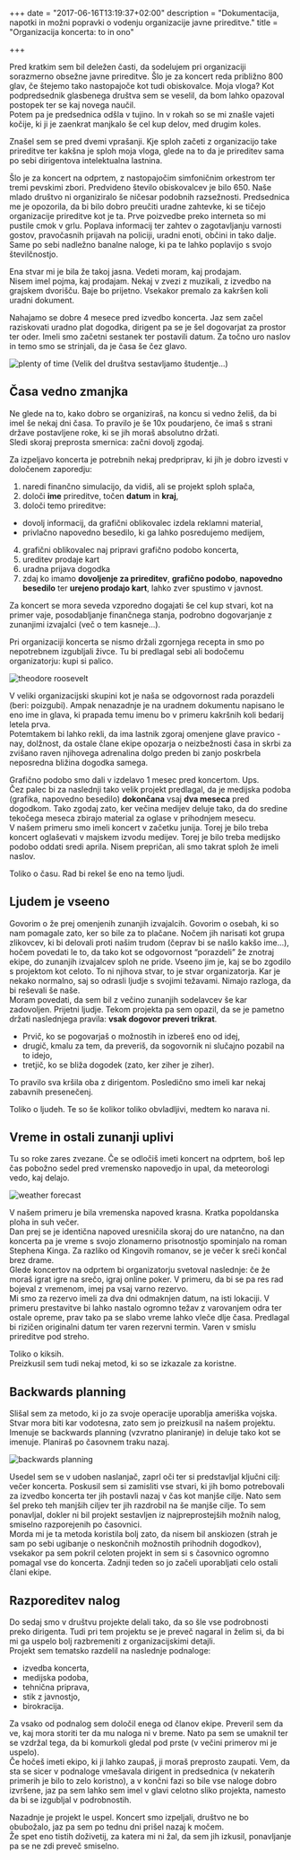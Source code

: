 +++
date = "2017-06-16T13:19:37+02:00"
description = "Dokumentacija, napotki in možni popravki o vodenju organizacije javne prireditve."
title = "Organizacija koncerta: to in ono"

+++

Pred kratkim sem bil deležen časti, da sodelujem pri organizaciji sorazmerno obsežne javne prireditve. Šlo je za koncert reda približno 800 glav, če štejemo tako nastopajoče kot tudi obiskovalce. Moja vloga? Kot podpredsednik glasbenega društva sem se veselil, da bom lahko opazoval postopek ter se kaj novega naučil.  
Potem pa je predsednica odšla v tujino. In v rokah so se mi znašle vajeti kočije, ki ji je zaenkrat manjkalo še cel kup delov, med drugim koles.  

Znašel sem se pred dvemi vprašanji. Kje sploh začeti z organizacijo take prireditve ter kakšna je sploh moja vloga, glede na to da je prireditev sama po sebi dirigentova intelektualna lastnina. 

Šlo je za koncert na odprtem, z nastopajočim simfoničnim orkestrom ter tremi pevskimi zbori. Predvideno število obiskovalcev je bilo 650. Naše mlado društvo ni organiziralo še ničesar podobnih razsežnosti. Predsednica me je opozorila, da bi bilo dobro preučiti uradne zahtevke, ki se tičejo organizacije prireditve kot je ta. Prve poizvedbe preko interneta so mi pustile cmok v grlu. Poplava informacij ter zahtev o zagotavljanju varnosti gostov, pravočasnih prijavah na policiji, uradni enoti, občini in tako dalje. Same po sebi nadležno banalne naloge, ki pa te lahko poplavijo s svojo številčnostjo. 

Ena stvar mi je bila že takoj jasna. Vedeti moram, kaj prodajam.  
Nisem imel pojma, kaj prodajam. Nekaj v zvezi z muzikali, z izvedbo na grajskem dvorišču. Baje bo prijetno. Vsekakor premalo za kakršen koli uradni dokument.  

Nahajamo se dobre 4 mesece pred izvedbo koncerta. Jaz sem začel raziskovati uradno plat dogodka, dirigent pa se je šel dogovarjat za prostor ter oder. Imeli smo začetni sestanek ter postavili datum. Za točno uro naslov in temo smo se strinjali, da je časa še čez glavo. 

![plenty of time](images/blog/plenty_time.jpg)
(Velik del društva sestavljamo študentje...)

## Časa vedno zmanjka  
Ne glede na to, kako dobro se organiziraš, na koncu si vedno želiš, da bi imel še nekaj dni časa. To pravilo je še 10x poudarjeno, če imaš s strani države postavljene roke, ki se jih moraš absolutno držati.  
Sledi skoraj preprosta smernica: začni dovolj zgodaj.  

Za izpeljavo koncerta je potrebnih nekaj predpriprav, ki jih je dobro izvesti v določenem zaporedju:

1. naredi finančno simulacijo, da vidiš, ali se projekt sploh splača,
2. določi __ime__ prireditve, točen __datum__ in __kraj__,
3. določi temo prireditve:
  * dovolj informacij, da grafični oblikovalec izdela reklamni material,
  * privlačno napovedno besedilo, ki ga lahko posredujemo medijem,
4. grafični oblikovalec naj pripravi grafično podobo koncerta,
5. ureditev prodaje kart
6. uradna prijava dogodka
7. zdaj ko imamo __dovoljenje za prireditev__, __grafično podobo__, __napovedno besedilo__ ter __urejeno prodajo kart__, lahko zver spustimo v javnost.  

Za koncert se mora seveda vzporedno dogajati še cel kup stvari, kot na primer vaje, posodabljanje finančnega stanja, podrobno dogovarjanje z zunanjimi izvajalci (več o tem kasneje...).  

Pri organizaciji koncerta se nismo držali zgornjega recepta in smo po nepotrebnem izgubljali živce. Tu bi predlagal sebi ali bodočemu organizatorju: kupi si palico. 

![theodore roosevelt](images/blog/theodore_roosevelt.jpg)

V veliki organizacijski skupini kot je naša se odgovornost rada porazdeli (beri: poizgubi). Ampak nenazadnje je na uradnem dokumentu napisano le eno ime in glava, ki prapada temu imenu bo v primeru kakršnih koli bedarij letela prva.  
Potemtakem bi lahko rekli, da ima lastnik zgoraj omenjene glave pravico - nay, dolžnost, da ostale člane ekipe opozarja o neizbežnosti časa in skrbi za zvišano raven njihovega adrenalina dolgo preden bi zanjo poskrbela neposredna bližina dogodka samega.  

Grafično podobo smo dali v izdelavo 1 mesec pred koncertom. Ups.   
Čez palec bi za naslednji tako velik projekt predlagal, da je medijska podoba  (grafika, napovedno besedilo) __dokončana__ vsaj __dva meseca__ pred dogodkom. Tako zgodaj zato, ker večina medijev deluje tako, da do sredine tekočega meseca zbirajo material za oglase v prihodnjem mesecu.  
V našem primeru smo imeli koncert v začetku junija. Torej je bilo treba koncert oglaševati v majskem izvodu medijev. Torej je bilo treba medijsko podobo oddati sredi aprila. Nisem prepričan, ali smo takrat sploh že imeli naslov.  

Toliko o času. Rad bi rekel še eno na temo ljudi.  

## Ljudem je vseeno  
Govorim o že prej omenjenih zunanjih izvajalcih. Govorim o osebah, ki so nam pomagale zato, ker so bile za to plačane. Nočem jih narisati kot grupa zlikovcev, ki bi delovali proti našim trudom (čeprav bi se našlo kakšo ime...), hočem povedati le to, da tako kot se odgovornost “porazdeli” že znotraj ekipe, do zunanjih izvajalcev sploh ne pride. Vseeno jim je, kaj se bo zgodilo s projektom kot celoto. To ni njihova stvar, to je stvar organizatorja. Kar je nekako normalno, saj so odrasli ljudje s svojimi težavami. Nimajo razloga, da bi reševali še naše.  
Moram povedati, da sem bil z večino zunanjih sodelavcev še  kar zadovoljen. Prijetni ljudje. Tekom projekta pa sem opazil, da se je pametno držati naslednjega pravila:
__vsak dogovor preveri trikrat__.  

* Prvič, ko se pogovarjaš o možnostih in izbereš eno od idej,
* drugič, kmalu za tem, da preveriš, da sogovornik ni slučajno pozabil na to idejo,
* tretjič, ko se bliža dogodek (zato, ker ziher je ziher).

To pravilo sva kršila oba z dirigentom. Posledično smo imeli kar nekaj zabavnih presenečenj.  

Toliko o ljudeh. Te so še kolikor toliko obvladljivi, medtem ko narava ni.

## Vreme in ostali zunanji uplivi
Tu so roke zares zvezane. Če se odločiš imeti koncert na odprtem, boš lep čas pobožno sedel pred vremensko napovedjo in upal, da meteorologi vedo, kaj delajo.  

![weather forecast](images/blog/weather_forecast.jpg)  

V našem primeru je bila vremenska napoved krasna. Kratka popoldanska ploha in suh večer.  
Dan prej se je identična napoved uresničila skoraj do ure natančno, na dan koncerta pa je vreme s svojo zlonamerno prisotnostjo spominjalo na roman Stephena Kinga. Za razliko od Kingovih romanov, se je večer k sreči končal brez drame.  
Glede koncertov na odprtem bi organizatorju svetoval naslednje: če že moraš igrat igre na srečo, igraj online poker. V primeru, da bi se pa res rad bojeval z vremenom, imej pa vsaj varno rezervo.  
Mi smo za rezervo imeli za dva dni odmaknjen datum, na isti lokaciji. V primeru prestavitve bi lahko nastalo ogromno težav z varovanjem odra ter ostale opreme, prav tako pa se slabo vreme lahko vleče dlje časa. Predlagal bi rizičen originalni datum ter varen rezervni termin. Varen v smislu prireditve pod streho.  

Toliko o kiksih.  
Preizkusil sem tudi nekaj metod, ki so se izkazale za koristne.  

## Backwards planning  
Slišal sem za metodo, ki jo za svoje operacije uporablja ameriška vojska. Stvar mora biti kar vodotesna, zato sem jo preizkusil na našem projektu. Imenuje se backwards planning (vzvratno planiranje) in deluje tako kot se imenuje. Planiraš po časovnem traku nazaj.  

![backwards planning](images/blog/backwards_planning.png)

Usedel sem se v udoben naslanjač, zaprl oči ter si predstavljal ključni cilj: večer koncerta. Poskusil sem si zamisliti vse stvari, ki jih bomo potrebovali za izvedbo koncerta ter jih postavli nazaj v čas kot manjše cilje. Nato sem šel preko teh manjših ciljev ter jih razdrobil na še manjše cilje. To sem ponavljal, dokler ni bil projekt sestavljen iz najpreprostejših možnih nalog, smiselno razporejenih po časovnici.  
Morda mi je ta metoda koristila bolj zato, da nisem bil anskiozen (strah je sam po sebi ugibanje o neskončnih možnostih prihodnih dogodkov), vsekakor pa sem pokril celoten projekt in sem si s časovnico ogromno pomagal vse do koncerta. Zadnji teden so jo začeli uporabljati celo ostali člani ekipe.  

## Razporeditev nalog
Do sedaj smo v društvu projekte delali tako, da so šle vse podrobnosti preko dirigenta. Tudi pri tem projektu se je preveč nagaral in želim si, da bi mi ga uspelo bolj razbremeniti z organizacijskimi detajli.  
Projekt sem tematsko razdelil na naslednje podnaloge:  

* izvedba koncerta, 
* medijska podoba, 
* tehnična priprava, 
* stik z javnostjo, 
* birokracija. 

Za vsako od podnalog sem določil enega od članov ekipe. Preveril sem da ve, kaj mora storiti ter da mu naloga ni v breme. Nato pa sem se umaknil ter se vzdržal tega, da bi komurkoli gledal pod prste (v večini primerov mi je uspelo).  
Če hočeš imeti ekipo, ki ji lahko zaupaš, ji moraš preprosto zaupati. Vem, da sta se sicer v podnaloge vmešavala dirigent in predsednica (v nekaterih primerih je bilo to zelo koristno), a v končni fazi so bile vse naloge dobro izvršene, jaz pa sem lahko sem imel v glavi celotno sliko projekta, namesto da bi se izgubljal v podrobnostih.  


Nazadnje je projekt le uspel. Koncert smo izpeljali, društvo ne bo obubožalo, jaz pa sem po tednu dni prišel nazaj k močem.  
Že spet eno tistih doživetij, za katera mi ni žal, da sem jih izkusil, ponavljanje pa se ne zdi preveč smiselno. 
